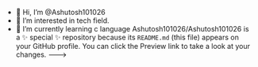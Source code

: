 - 👋 Hi, I’m @Ashutosh101026
- 👀 I’m interested in  tech field.
- 🌱 I’m currently learning c language
Ashutosh101026/Ashutosh101026 is a ✨ special ✨ repository because its `README.md` (this file) appears on your GitHub profile.
You can click the Preview link to take a look at your changes.
--->
